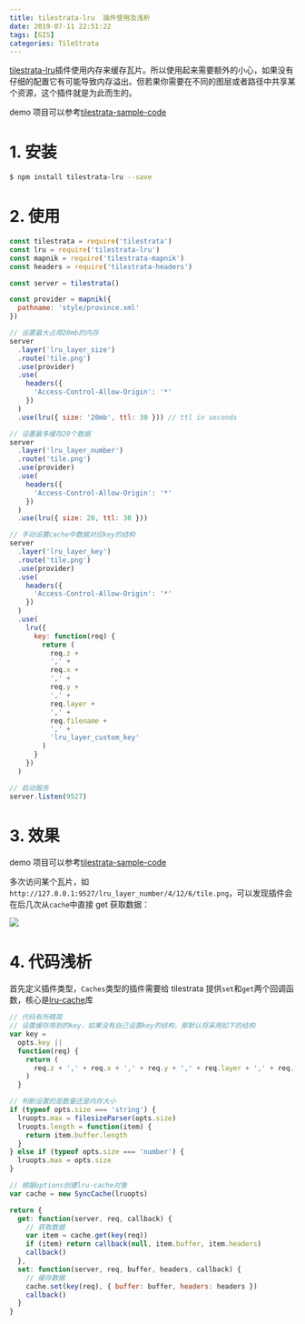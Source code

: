```yaml
---
title: tilestrata-lru  插件使用及浅析
date: 2019-07-11 22:51:22
tags: [GIS]
categories: TileStrata
---
```


[tilestrata-lru](https://github.com/naturalatlas/tilestrata-lru)插件使用内存来缓存瓦片。所以使用起来需要额外的小心，如果没有仔细的配置它有可能导致内存溢出。但若果你需要在不同的图层或者路径中共享某个资源，这个插件就是为此而生的。

<!--more-->

demo 项目可以参考[tilestrata-sample-code](https://github.com/zzcyrus/tilestrata-sample-code)

# 1. 安装

```sh
$ npm install tilestrata-lru --save
```

# 2. 使用

```js
const tilestrata = require('tilestrata')
const lru = require('tilestrata-lru')
const mapnik = require('tilestrata-mapnik')
const headers = require('tilestrata-headers')

const server = tilestrata()

const provider = mapnik({
  pathname: 'style/province.xml'
})

// 设置最大占用20mb的内存
server
  .layer('lru_layer_size')
  .route('tile.png')
  .use(provider)
  .use(
    headers({
      'Access-Control-Allow-Origin': '*'
    })
  )
  .use(lru({ size: '20mb', ttl: 30 })) // ttl in seconds

// 设置最多缓存20个数据
server
  .layer('lru_layer_number')
  .route('tile.png')
  .use(provider)
  .use(
    headers({
      'Access-Control-Allow-Origin': '*'
    })
  )
  .use(lru({ size: 20, ttl: 30 }))

// 手动设置cache中数据对应key的结构
server
  .layer('lru_layer_key')
  .route('tile.png')
  .use(provider)
  .use(
    headers({
      'Access-Control-Allow-Origin': '*'
    })
  )
  .use(
    lru({
      key: function(req) {
        return (
          req.z +
          ',' +
          req.x +
          ',' +
          req.y +
          ',' +
          req.layer +
          ',' +
          req.filename +
          ',' +
          'lru_layer_custom_key'
        )
      }
    })
  )

// 启动服务
server.listen(9527)
```

# 3. 效果

demo 项目可以参考[tilestrata-sample-code](https://github.com/zzcyrus/tilestrata-sample-code)

多次访问某个瓦片，如`http://127.0.0.1:9527/lru_layer_number/4/12/6/tile.png`，可以发现插件会在后几次从`cache`中直接 get 获取数据：

![](http://blog-img-1255388623.cossh.myqcloud.com/tilestrata-lru-20190705162618.png)

# 4. 代码浅析

首先定义插件类型，`Caches`类型的插件需要给 tilestrata 提供`set`和`get`两个回调函数，核心是[lru-cache](https://www.npmjs.com/package/lru-cache)库

```js
// 代码有所精简
// 设置缓存用到的key，如果没有自己设置key的结构，那默认将采用如下的结构
var key =
  opts.key ||
  function(req) {
    return (
      req.z + ',' + req.x + ',' + req.y + ',' + req.layer + ',' + req.filename
    )
  }

// 判断设置的是数量还是内存大小
if (typeof opts.size === 'string') {
  lruopts.max = filesizeParser(opts.size)
  lruopts.length = function(item) {
    return item.buffer.length
  }
} else if (typeof opts.size === 'number') {
  lruopts.max = opts.size
}

// 根据options创建lru-cache对象
var cache = new SyncCache(lruopts)

return {
  get: function(server, req, callback) {
    // 获取数据
    var item = cache.get(key(req))
    if (item) return callback(null, item.buffer, item.headers)
    callback()
  },
  set: function(server, req, buffer, headers, callback) {
    // 缓存数据
    cache.set(key(req), { buffer: buffer, headers: headers })
    callback()
  }
}
```
